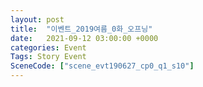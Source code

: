```yaml
---
layout: post
title:  "이벤트_2019여름_0화_오프닝"
date:   2021-09-12 03:00:00 +0000
categories: Event
Tags: Story Event
SceneCode: ["scene_evt190627_cp0_q1_s10"]
---
```


